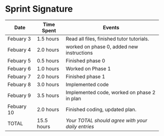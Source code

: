# Sprint Signature

| Date        | Time Spent | Events
|-------------|------------|--------------------
| Febuary 3   | 1.5 hours  | Read all files, finished tutor tutorials. 
| Febuary 4   | 2.0 hours  | worked on phase 0, added new instructions
| Febuary 5   | 0.5 hours  | Finished phase 0
| Febuary 6   | 1.0 hours  | Worked on Phase 1
| Febuary 7   | 2.0 hours  | Finished phase 1
| Febuary 8   | 3.0 hours  | Implemented code
| Febuary 9   | 3.5 hours  | Implemented code, worked on phase 2 in plan
| Febuary 10  | 2.0 hours  | Finished coding, updated plan.
| TOTAL       | 15.5 hours | *Your TOTAL should agree with your daily entries*
